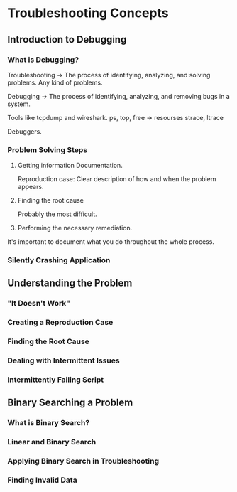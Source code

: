 # Troubleshooting Concepts

## Introduction to Debugging

### What is Debugging?

Troubleshooting -> The process of identifying, analyzing, and solving problems. Any kind of problems.

Debugging -> The process of identifying, analyzing, and removing bugs in a system.

Tools like tcpdump and wireshark.
ps, top, free -> resourses
strace, ltrace

Debuggers.

### Problem Solving Steps

1. Getting information
   Documentation.

   Reproduction case: Clear description of how and when the problem appears.

2. Finding the root cause

   Probably the most difficult.

3. Performing the necessary remediation.

It's important to document what you do throughout the whole process.

### Silently Crashing Application

## Understanding the Problem

### "It Doesn't Work"

### Creating a Reproduction Case

### Finding the Root Cause

### Dealing with Intermittent Issues

### Intermittently Failing Script

## Binary Searching a Problem

### What is Binary Search?

### Linear and Binary Search

### Applying Binary Search in Troubleshooting

### Finding Invalid Data
